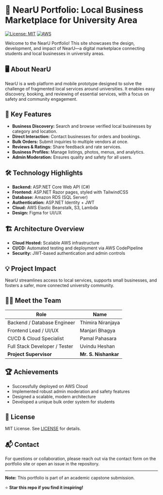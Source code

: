 # 🌟 NearU Portfolio: Local Business Marketplace for University Area

[![License: MIT](https://img.shields.io/badge/License-MIT-yellow.svg)](https://opensource.org/licenses/MIT)
[![AWS](https://img.shields.io/badge/AWS-Cloud%20Deployed-orange.svg)]()

Welcome to the NearU Portfolio! This site showcases the design, development, and impact of NearU—a digital marketplace connecting students and local businesses in university areas.

## 🖥️ About NearU

NearU is a web platform and mobile prototype designed to solve the challenge of fragmented local services around universities. It enables easy discovery, booking, and reviewing of essential services, with a focus on safety and community engagement.

## 🎯 Key Features

- **Business Discovery:** Search and browse verified local businesses by category and location.
- **Direct Interaction:** Contact businesses for orders and bookings.
- **Bulk Orders:** Submit inquiries to multiple vendors at once.
- **Reviews & Ratings:** Share feedback and rate services.
- **Business Profiles:** Manage listings, photos, menus, and analytics.
- **Admin Moderation:** Ensures quality and safety for all users.

## 🛠️ Technology Highlights

- **Backend:** ASP.NET Core Web API (C#)
- **Frontend:** ASP.NET Razor pages, styled with TailwindCSS
- **Database:** Amazon RDS (SQL Server)
- **Authentication:** ASP.NET Identity + JWT
- **Cloud:** AWS Elastic Beanstalk, S3, Lambda
- **Design:** Figma for UI/UX

## 🏗️ Architecture Overview

- **Cloud Hosted:** Scalable AWS infrastructure
- **CI/CD:** Automated testing and deployment via AWS CodePipeline
- **Security:** JWT-based authentication and admin controls

## 💡 Project Impact

NearU streamlines access to local services, supports small businesses, and fosters a safer, more connected university community.

## 👨‍💻 Meet the Team

| Role | Name |
|------|------|
| Backend / Database Engineer | Thimira Niranjaya |
| Frontend Lead / UI/UX | Manjari Bhagya |
| CI/CD & Cloud Specialist | Pamal Pahasara |
| Full Stack Developer / Tester | Uvindu Heshan |
| **Project Supervisor** | **Mr. S. Nishankar** |

## 🏆 Achievements

- Successfully deployed on AWS Cloud
- Implemented robust admin moderation and safety features
- Designed a scalable, modern architecture
- Developed a unique bulk order system for students

## 📄 License

MIT License. See [LICENSE](LICENSE) for details.

## 📬 Contact

For questions or collaboration, please reach out via the contact form on the portfolio site or open an issue in the repository.

---

**Note:** This portfolio is part of an academic capstone submission.

⭐ **Star this repo if you find it inspiring!**